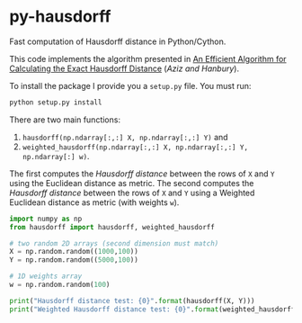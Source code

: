 # py-hausdorff
Fast computation of Hausdorff distance in Python/Cython. 

This code implements the algorithm presented in [An Efficient Algorithm for Calculating the Exact Hausdorff Distance](https://publik.tuwien.ac.at/files/PubDat_247739.pdf) (_Aziz and Hanbury_).


To install the package I provide you a `setup.py` file. You must run:

```bash
python setup.py install
```

There are two main functions: 

1. `hausdorff(np.ndarray[:,:] X, np.ndarray[:,:] Y)` and
2. `weighted_hausdorff(np.ndarray[:,:] X, np.ndarray[:,:] Y, np.ndarray[:] w)`. 

The first computes the _Hausdorff distance_ between the rows of `X` and `Y` using the Euclidean distance as metric. The second computes the _Hausdorff distance_ between the rows of `X` and `Y` using a Weighted Euclidean distance as metric (with weights `w`). 

```python
import numpy as np
from hausdorff import hausdorff, weighted_hausdorff

# two random 2D arrays (second dimension must match)
X = np.random.random((1000,100))
Y = np.random.random((5000,100))

# 1D weights array
w = np.random.random(100)

print("Hausdorff distance test: {0}".format(hausdorff(X, Y)))
print("Weighted Hausdorff distance test: {0}".format(weighted_hausdorff(X, Y, w)))
```
